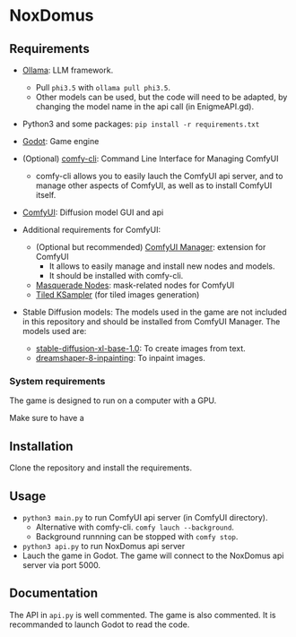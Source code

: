 # NoxDomus

## Requirements

- [Ollama](https://github.com/ollama/ollama): LLM framework.
    - Pull `phi3.5` with `ollama pull phi3.5`.
    - Other models can be used, but the code will need to be adapted, by changing the model name in the api call (in EnigmeAPI.gd).

- Python3 and some packages: `pip install -r requirements.txt`

- [Godot](https://godotengine.org/): Game engine

- (Optional) [comfy-cli](https://github.com/Comfy-Org/comfy-cli): Command Line Interface for Managing ComfyUI 
    - comfy-cli allows you to easily lauch the ComfyUI api server, and to manage other aspects of ComfyUI, as well as to install ComfyUI itself.

- [ComfyUI](https://github.com/comfyanonymous/ComfyUI): Diffusion model GUI and api

- Additional requirements for ComfyUI:
    - (Optional but recommended) [ComfyUI Manager](https://github.com/ltdrdata/ComfyUI-Manager): extension for ComfyUI 
        - It allows to easily manage and install new nodes and models.
        - It should be installed with comfy-cli.
    - [Masquerade Nodes](https://github.com/BadCafeCode/masquerade-nodes-comfyui): mask-related nodes for ComfyUI
    - [Tiled KSampler](https://github.com/FlyingFireCo/tiled_ksampler) (for tiled images generation)

- Stable Diffusion models: The models used in the game are not included in this repository and should be installed from ComfyUI Manager. The models used are:
    - [stable-diffusion-xl-base-1.0](https://huggingface.co/stabilityai/stable-diffusion-xl-base-1.0): To create images from text.
    - [dreamshaper-8-inpainting](https://huggingface.co/Lykon/dreamshaper-8-inpainting): To inpaint images.

### System requirements

The game is designed to run on a computer with a GPU.

Make sure to have a 

## Installation

Clone the repository and install the requirements.
        
## Usage

- `python3 main.py` to run ComfyUI api server (in ComfyUI directory).
    - Alternative with comfy-cli. `comfy lauch --background`.
    - Background runnning can be stopped with `comfy stop`.
- `python3 api.py` to run NoxDomus api server
- Lauch the game in Godot. The game will connect to the NoxDomus api server via port 5000.

## Documentation

The API in `api.py` is well commented.
The game is also commented. It is recommanded to launch Godot to read the code.
